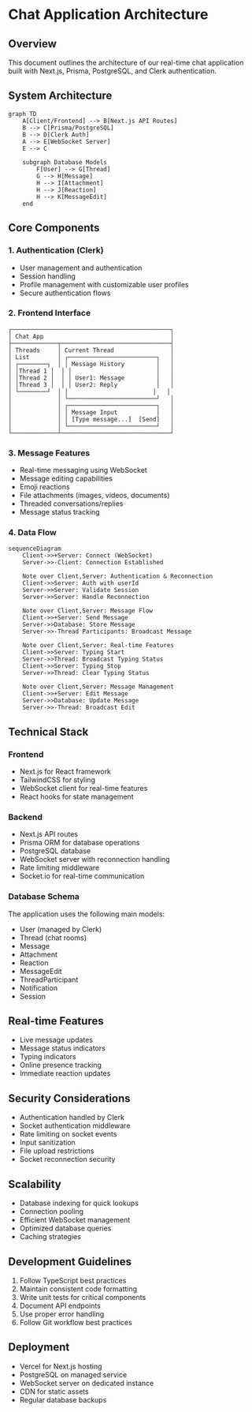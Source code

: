 # Chat Application Architecture

## Overview
This document outlines the architecture of our real-time chat application built with Next.js, Prisma, PostgreSQL, and Clerk authentication.

## System Architecture

```mermaid
graph TD
    A[Client/Frontend] --> B[Next.js API Routes]
    B --> C[Prisma/PostgreSQL]
    B --> D[Clerk Auth]
    A --> E[WebSocket Server]
    E --> C
    
    subgraph Database Models
        F[User] --> G[Thread]
        G --> H[Message]
        H --> I[Attachment]
        H --> J[Reaction]
        H --> K[MessageEdit]
    end
```

## Core Components

### 1. Authentication (Clerk)
- User management and authentication
- Session handling
- Profile management with customizable user profiles
- Secure authentication flows

### 2. Frontend Interface

```
┌─────────────────────────────────────────────┐
│ Chat App                                    │
├─────────────┬───────────────────────────────┤
│ Threads     │ Current Thread                │
│ List        │ ┌─────────────────────────┐   │
│ ┌────────┐  │ │ Message History         │   │
│ │Thread 1 │  │ │                        │   │
│ │Thread 2 │  │ │ User1: Message         │   │
│ │Thread 3 │  │ │ User2: Reply           │   │
│ └────────┘  │ │                        │   │
│             │ └─────────────────────────┘   │
│             │ ┌─────────────────────────┐   │
│             │ │ Message Input           │   │
│             │ │ [Type message...]  [Send]   │
│             │ └─────────────────────────┘   │
└─────────────┴───────────────────────────────┘
```

### 3. Message Features
- Real-time messaging using WebSocket
- Message editing capabilities
- Emoji reactions
- File attachments (images, videos, documents)
- Threaded conversations/replies
- Message status tracking

### 4. Data Flow

```mermaid
sequenceDiagram
    Client->>+Server: Connect (WebSocket)
    Server->>-Client: Connection Established
    
    Note over Client,Server: Authentication & Reconnection
    Client->>Server: Auth with userId
    Server->>Server: Validate Session
    Server->>Server: Handle Reconnection
    
    Note over Client,Server: Message Flow
    Client->>+Server: Send Message
    Server->>Database: Store Message
    Server->>-Thread Participants: Broadcast Message
    
    Note over Client,Server: Real-time Features
    Client->>Server: Typing Start
    Server->>Thread: Broadcast Typing Status
    Client->>Server: Typing Stop
    Server->>Thread: Clear Typing Status
    
    Note over Client,Server: Message Management
    Client->>+Server: Edit Message
    Server->>Database: Update Message
    Server->>-Thread: Broadcast Edit
```

## Technical Stack

### Frontend
- Next.js for React framework
- TailwindCSS for styling
- WebSocket client for real-time features
- React hooks for state management

### Backend
- Next.js API routes
- Prisma ORM for database operations
- PostgreSQL database
- WebSocket server with reconnection handling
- Rate limiting middleware
- Socket.io for real-time communication

### Database Schema
The application uses the following main models:
- User (managed by Clerk)
- Thread (chat rooms)
- Message
- Attachment
- Reaction
- MessageEdit
- ThreadParticipant
- Notification
- Session

## Real-time Features
- Live message updates
- Message status indicators
- Typing indicators
- Online presence tracking
- Immediate reaction updates

## Security Considerations
- Authentication handled by Clerk
- Socket authentication middleware
- Rate limiting on socket events
- Input sanitization
- File upload restrictions
- Socket reconnection security

## Scalability
- Database indexing for quick lookups
- Connection pooling
- Efficient WebSocket management
- Optimized database queries
- Caching strategies

## Development Guidelines
1. Follow TypeScript best practices
2. Maintain consistent code formatting
3. Write unit tests for critical components
4. Document API endpoints
5. Use proper error handling
6. Follow Git workflow best practices

## Deployment
- Vercel for Next.js hosting
- PostgreSQL on managed service
- WebSocket server on dedicated instance
- CDN for static assets
- Regular database backups 